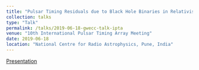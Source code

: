 ```yaml
---
title: "Pulsar Timing Residuals due to Black Hole Binaries in Relativistic eccentric orbits"
collection: talks
type: "Talk"
permalink: /talks/2019-06-18-gwecc-talk-ipta
venue: "10th International Pulsar Timing Array Meeting"
date: 2019-06-18
location: "National Centre for Radio Astrophysics, Pune, India"
---
```

[Presentation](http://dx.doi.org/10.13140/RG.2.2.11887.87204)
